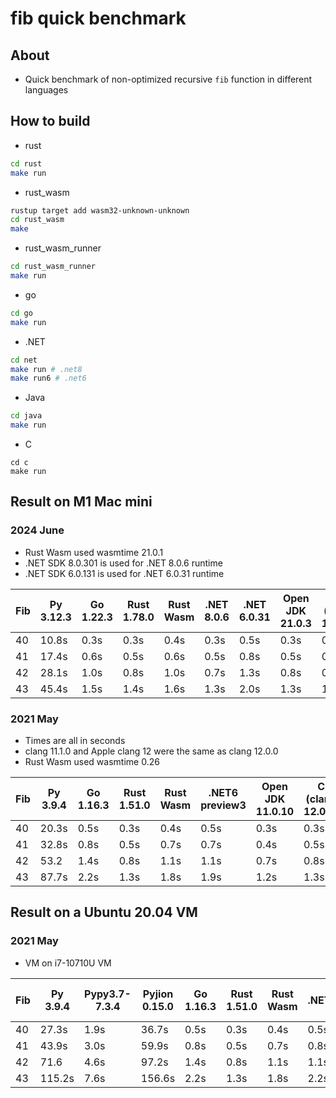 # fib quick benchmark

## About

* Quick benchmark of non-optimized recursive `fib` function in different languages

## How to build

* rust

```bash
cd rust
make run
```

* rust_wasm

```bash
rustup target add wasm32-unknown-unknown
cd rust_wasm
make
```

* rust_wasm_runner

```bash
cd rust_wasm_runner
make run
```

* go

```bash
cd go
make run
```

* .NET

```bash
cd net
make run # .net8
make run6 # .net6
```

* Java

```bash
cd java
make run
```

* C

```
cd c
make run
```

## Result on M1 Mac mini

### 2024 June

* Rust Wasm used wasmtime 21.0.1
* .NET SDK 8.0.301 is used for .NET 8.0.6 runtime
* .NET SDK 6.0.131 is used for .NET 6.0.31 runtime

| Fib | Py 3.12.3 | Go 1.22.3 | Rust 1.78.0 | Rust Wasm | .NET 8.0.6 | .NET 6.0.31 | Open JDK 21.0.3 | C (clang 18.1.6) | ts (node v22.3) |
| --- | --------- | --------- | ----------- | --------- | ---------- | ----------- | --------------- | ---------------- | --------------- |
| 40  | 10.8s     | 0.3s      | 0.3s        | 0.4s      | 0.3s       | 0.5s        | 0.3s            | 0.3s             | 1.0s            |
| 41  | 17.4s     | 0.6s      | 0.5s        | 0.6s      | 0.5s       | 0.8s        | 0.5s            | 0.5s             | 1.6s            |
| 42  | 28.1s     | 1.0s      | 0.8s        | 1.0s      | 0.7s       | 1.3s        | 0.8s            | 0.8s             | 2.5s            |
| 43  | 45.4s     | 1.5s      | 1.4s        | 1.6s      | 1.3s       | 2.0s        | 1.3s            | 1.3s             | 4.0s            |

### 2021 May

* Times are all in seconds
* clang 11.1.0 and Apple clang 12 were the same as clang 12.0.0
* Rust Wasm used wasmtime 0.26

| Fib | Py 3.9.4 | Go 1.16.3 | Rust 1.51.0 | Rust Wasm | .NET6 preview3 | Open JDK 11.0.10 | C (clang 12.0.0) |
| --- | -------- | --------- | ----------- | --------- | -------------- | ---------------- | ---------------- |
| 40  | 20.3s    | 0.5s      | 0.3s        | 0.4s      | 0.5s           | 0.3s             | 0.3s             |
| 41  | 32.8s    | 0.8s      | 0.5s        | 0.7s      | 0.7s           | 0.4s             | 0.5s             |
| 42  | 53.2     | 1.4s      | 0.8s        | 1.1s      | 1.1s           | 0.7s             | 0.8s             |
| 43  | 87.7s    | 2.2s      | 1.3s        | 1.8s      | 1.9s           | 1.2s             | 1.3s             |

## Result on a Ubuntu 20.04 VM

### 2021 May

* VM on i7-10710U VM

| Fib | Py 3.9.4 | Pypy3.7-7.3.4 | Pyjion 0.15.0 | Go 1.16.3 | Rust 1.51.0 | Rust Wasm | .NET5.0.103    | Open JDK 11.0.10 | C (clang 11.0.0) | C (gcc 9.3.0) |
| --- | -------- | ------------- | ------------- | --------- | ----------- | --------- | -------------- | ---------------- | ---------------- | ------------- |
| 40  | 27.3s    | 1.9s          | 36.7s         | 0.5s      | 0.3s        | 0.4s      | 0.5s           | 0.4s             | 0.2s             | 0.3s          |
| 41  | 43.9s    | 3.0s          | 59.9s         | 0.8s      | 0.5s        | 0.7s      | 0.8s           | 0.6s             | 0.4s             | 0.5s          |
| 42  | 71.6     | 4.6s          | 97.2s         | 1.4s      | 0.8s        | 1.1s      | 1.1s           | 1.0s             | 0.6s             | 0.8s          |
| 43  | 115.2s   | 7.6s          | 156.6s        | 2.2s      | 1.3s        | 1.8s      | 2.2s           | 1.6s             | 0.9s             | 1.2s          |
